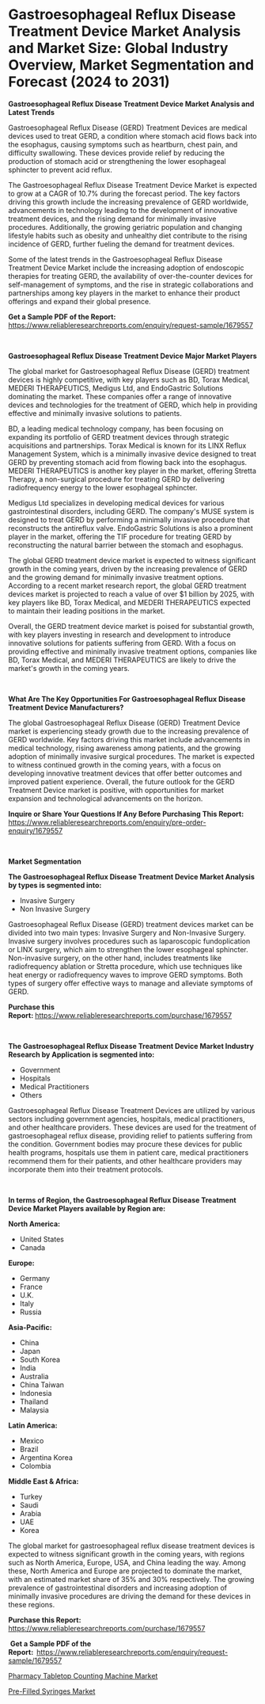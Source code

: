 <p><h1>Gastroesophageal Reflux Disease Treatment Device Market Analysis and Market Size: Global Industry Overview, Market Segmentation and Forecast (2024 to 2031)</h1></p><p><strong>Gastroesophageal Reflux Disease Treatment Device Market Analysis and Latest Trends</strong></p>
<p><p>Gastroesophageal Reflux Disease (GERD) Treatment Devices are medical devices used to treat GERD, a condition where stomach acid flows back into the esophagus, causing symptoms such as heartburn, chest pain, and difficulty swallowing. These devices provide relief by reducing the production of stomach acid or strengthening the lower esophageal sphincter to prevent acid reflux.</p><p>The Gastroesophageal Reflux Disease Treatment Device Market is expected to grow at a CAGR of 10.7% during the forecast period. The key factors driving this growth include the increasing prevalence of GERD worldwide, advancements in technology leading to the development of innovative treatment devices, and the rising demand for minimally invasive procedures. Additionally, the growing geriatric population and changing lifestyle habits such as obesity and unhealthy diet contribute to the rising incidence of GERD, further fueling the demand for treatment devices.</p><p>Some of the latest trends in the Gastroesophageal Reflux Disease Treatment Device Market include the increasing adoption of endoscopic therapies for treating GERD, the availability of over-the-counter devices for self-management of symptoms, and the rise in strategic collaborations and partnerships among key players in the market to enhance their product offerings and expand their global presence.</p></p>
<p><strong>Get a Sample PDF of the Report:&nbsp;</strong> <a href="https://www.reliableresearchreports.com/enquiry/request-sample/1679557">https://www.reliableresearchreports.com/enquiry/request-sample/1679557</a></p>
<p>&nbsp;</p>
<p><strong>Gastroesophageal Reflux Disease Treatment Device Major Market Players</strong></p>
<p><p>The global market for Gastroesophageal Reflux Disease (GERD) treatment devices is highly competitive, with key players such as BD, Torax Medical, MEDERI THERAPEUTICS, Medigus Ltd, and EndoGastric Solutions dominating the market. These companies offer a range of innovative devices and technologies for the treatment of GERD, which help in providing effective and minimally invasive solutions to patients.</p><p>BD, a leading medical technology company, has been focusing on expanding its portfolio of GERD treatment devices through strategic acquisitions and partnerships. Torax Medical is known for its LINX Reflux Management System, which is a minimally invasive device designed to treat GERD by preventing stomach acid from flowing back into the esophagus. MEDERI THERAPEUTICS is another key player in the market, offering Stretta Therapy, a non-surgical procedure for treating GERD by delivering radiofrequency energy to the lower esophageal sphincter.</p><p>Medigus Ltd specializes in developing medical devices for various gastrointestinal disorders, including GERD. The company's MUSE system is designed to treat GERD by performing a minimally invasive procedure that reconstructs the antireflux valve. EndoGastric Solutions is also a prominent player in the market, offering the TIF procedure for treating GERD by reconstructing the natural barrier between the stomach and esophagus.</p><p>The global GERD treatment device market is expected to witness significant growth in the coming years, driven by the increasing prevalence of GERD and the growing demand for minimally invasive treatment options. According to a recent market research report, the global GERD treatment devices market is projected to reach a value of over $1 billion by 2025, with key players like BD, Torax Medical, and MEDERI THERAPEUTICS expected to maintain their leading positions in the market.</p><p>Overall, the GERD treatment device market is poised for substantial growth, with key players investing in research and development to introduce innovative solutions for patients suffering from GERD. With a focus on providing effective and minimally invasive treatment options, companies like BD, Torax Medical, and MEDERI THERAPEUTICS are likely to drive the market's growth in the coming years.</p></p>
<p>&nbsp;</p>
<p><strong>What Are The Key Opportunities For Gastroesophageal Reflux Disease Treatment Device Manufacturers?</strong></p>
<p><p>The global Gastroesophageal Reflux Disease (GERD) Treatment Device market is experiencing steady growth due to the increasing prevalence of GERD worldwide. Key factors driving this market include advancements in medical technology, rising awareness among patients, and the growing adoption of minimally invasive surgical procedures. The market is expected to witness continued growth in the coming years, with a focus on developing innovative treatment devices that offer better outcomes and improved patient experience. Overall, the future outlook for the GERD Treatment Device market is positive, with opportunities for market expansion and technological advancements on the horizon.</p></p>
<p><strong>Inquire or Share Your Questions If Any Before Purchasing This Report:</strong> <a href="https://www.reliableresearchreports.com/enquiry/pre-order-enquiry/1679557">https://www.reliableresearchreports.com/enquiry/pre-order-enquiry/1679557</a></p>
<p>&nbsp;</p>
<p><strong>Market Segmentation</strong></p>
<p><strong>The Gastroesophageal Reflux Disease Treatment Device Market Analysis by types is segmented into:</strong></p>
<p><ul><li>Invasive Surgery</li><li>Non Invasive Surgery</li></ul></p>
<p><p>Gastroesophageal Reflux Disease (GERD) treatment devices market can be divided into two main types: Invasive Surgery and Non-Invasive Surgery. Invasive surgery involves procedures such as laparoscopic fundoplication or LINX surgery, which aim to strengthen the lower esophageal sphincter. Non-invasive surgery, on the other hand, includes treatments like radiofrequency ablation or Stretta procedure, which use techniques like heat energy or radiofrequency waves to improve GERD symptoms. Both types of surgery offer effective ways to manage and alleviate symptoms of GERD.</p></p>
<p><strong>Purchase this Report:&nbsp;</strong><a href="https://www.reliableresearchreports.com/purchase/1679557">https://www.reliableresearchreports.com/purchase/1679557</a></p>
<p>&nbsp;</p>
<p><strong>The Gastroesophageal Reflux Disease Treatment Device Market Industry Research by Application is segmented into:</strong></p>
<p><ul><li>Government</li><li>Hospitals</li><li>Medical Practitioners</li><li>Others</li></ul></p>
<p><p>Gastroesophageal Reflux Disease Treatment Devices are utilized by various sectors including government agencies, hospitals, medical practitioners, and other healthcare providers. These devices are used for the treatment of gastroesophageal reflux disease, providing relief to patients suffering from the condition. Government bodies may procure these devices for public health programs, hospitals use them in patient care, medical practitioners recommend them for their patients, and other healthcare providers may incorporate them into their treatment protocols.</p></p>
<p>&nbsp;</p>
<p><strong>In terms of Region, the Gastroesophageal Reflux Disease Treatment Device Market Players available by Region are:</strong></p>
<p>
    <p> <strong> North America: </strong>
        <ul>
            <li>United States</li>
            <li>Canada</li>
        </ul>
        </p> 
    <p> <strong> Europe: </strong>
        <ul>
            <li>Germany</li>
            <li>France</li>
            <li>U.K.</li>
            <li>Italy</li>
            <li>Russia</li>
        </ul>
        </p> 
    <p> <strong> Asia-Pacific: </strong>
        <ul>
            <li>China</li>
            <li>Japan</li>
            <li>South Korea</li>
            <li>India</li>
            <li>Australia</li>
            <li>China Taiwan</li>
            <li>Indonesia</li>
            <li>Thailand</li>
            <li>Malaysia</li>
        </ul>
        </p> 
    <p> <strong> Latin America: </strong>
        <ul>
            <li>Mexico</li>
            <li>Brazil</li>
            <li>Argentina Korea</li>
            <li>Colombia</li>
        </ul>
        </p> 
    <p> <strong> Middle East & Africa: </strong>
        <ul>
            <li>Turkey</li>
            <li>Saudi</li>
            <li>Arabia</li>
            <li>UAE</li>
            <li>Korea</li>
        </ul>
    </p>
    </p>
<p><p>The global market for gastroesophageal reflux disease treatment devices is expected to witness significant growth in the coming years, with regions such as North America, Europe, USA, and China leading the way. Among these, North America and Europe are projected to dominate the market, with an estimated market share of 35% and 30% respectively. The growing prevalence of gastrointestinal disorders and increasing adoption of minimally invasive procedures are driving the demand for these devices in these regions.</p></p>
<p><strong>Purchase this Report: </strong><a href="https://www.reliableresearchreports.com/purchase/1679557">https://www.reliableresearchreports.com/purchase/1679557</a></p>
<p>&nbsp;<strong>Get a Sample PDF of the Report:&nbsp;&nbsp;</strong><a href="https://www.reliableresearchreports.com/enquiry/request-sample/1679557">https://www.reliableresearchreports.com/enquiry/request-sample/1679557</a></p>
<p><strong></strong></p>
<p><p><a href="https://github.com/Sherrillcrooksxa8i18ucf2m/Market-Research-Report-List-1/blob/main/pharmacy-tabletop-counting-machine-market.md">Pharmacy Tabletop Counting Machine Market</a></p><p><a href="https://github.com/khansimonweber1lqujlwoz15d/Market-Research-Report-List-1/blob/main/pre-filled-syringes-market.md">Pre-Filled Syringes Market</a></p></p>